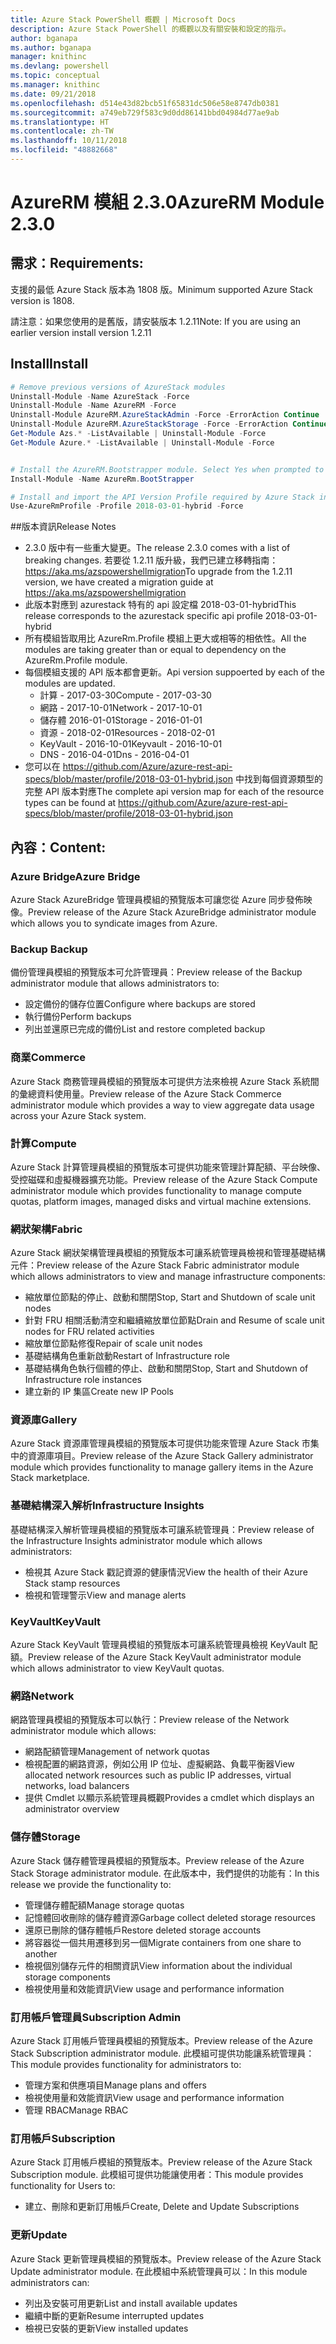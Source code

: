 ```yaml
---
title: Azure Stack PowerShell 概觀 | Microsoft Docs
description: Azure Stack PowerShell 的概觀以及有關安裝和設定的指示。
author: bganapa
ms.author: bganapa
manager: knithinc
ms.devlang: powershell
ms.topic: conceptual
ms.manager: knithinc
ms.date: 09/21/2018
ms.openlocfilehash: d514e43d82bcb51f65831dc506e58e8747db0381
ms.sourcegitcommit: a749eb729f583c9d0dd86141bbd04984d77ae9ab
ms.translationtype: HT
ms.contentlocale: zh-TW
ms.lasthandoff: 10/11/2018
ms.locfileid: "48882668"
---
```

# <a name="azurerm-module-230"></a><span data-ttu-id="73070-103">AzureRM 模組 2.3.0</span><span class="sxs-lookup"><span data-stu-id="73070-103">AzureRM Module 2.3.0</span></span>

## <a name="requirements"></a><span data-ttu-id="73070-104">需求：</span><span class="sxs-lookup"><span data-stu-id="73070-104">Requirements:</span></span>
<span data-ttu-id="73070-105">支援的最低 Azure Stack 版本為 1808 版。</span><span class="sxs-lookup"><span data-stu-id="73070-105">Minimum supported Azure Stack version is 1808.</span></span>

<span data-ttu-id="73070-106">請注意：如果您使用的是舊版，請安裝版本 1.2.11</span><span class="sxs-lookup"><span data-stu-id="73070-106">Note: If you are using an earlier version install version 1.2.11</span></span>


## <a name="install"></a><span data-ttu-id="73070-107">Install</span><span class="sxs-lookup"><span data-stu-id="73070-107">Install</span></span>
```powershell
# Remove previous versions of AzureStack modules
Uninstall-Module -Name AzureStack -Force 
Uninstall-Module -Name AzureRM -Force 
Uninstall-Module AzureRM.AzureStackAdmin -Force -ErrorAction Continue
Uninstall-Module AzureRM.AzureStackStorage -Force -ErrorAction Continue
Get-Module Azs.* -ListAvailable | Uninstall-Module -Force
Get-Module Azure.* -ListAvailable | Uninstall-Module -Force


# Install the AzureRM.Bootstrapper module. Select Yes when prompted to install NuGet
Install-Module -Name AzureRm.BootStrapper

# Install and import the API Version Profile required by Azure Stack into the current PowerShell session.
Use-AzureRmProfile -Profile 2018-03-01-hybrid -Force

```

##<a name="release-notes"></a><span data-ttu-id="73070-108">版本資訊</span><span class="sxs-lookup"><span data-stu-id="73070-108">Release Notes</span></span>
* <span data-ttu-id="73070-109">2.3.0 版中有一些重大變更。</span><span class="sxs-lookup"><span data-stu-id="73070-109">The release 2.3.0 comes with a list of breaking changes.</span></span> <span data-ttu-id="73070-110">若要從 1.2.11 版升級，我們已建立移轉指南： https://aka.ms/azspowershellmigration</span><span class="sxs-lookup"><span data-stu-id="73070-110">To upgrade from the 1.2.11 version, we have created a migration guide at https://aka.ms/azspowershellmigration</span></span>
* <span data-ttu-id="73070-111">此版本對應到 azurestack 特有的 api 設定檔 2018-03-01-hybrid</span><span class="sxs-lookup"><span data-stu-id="73070-111">This release corresponds to the azurestack specific api profile 2018-03-01-hybrid</span></span>
* <span data-ttu-id="73070-112">所有模組皆取用比 AzureRm.Profile 模組上更大或相等的相依性。</span><span class="sxs-lookup"><span data-stu-id="73070-112">All the modules are taking greater than or equal to dependency on the AzureRm.Profile module.</span></span>
* <span data-ttu-id="73070-113">每個模組支援的 API 版本都會更新。</span><span class="sxs-lookup"><span data-stu-id="73070-113">Api version suppoerted by  each of the modules are updated.</span></span> 
    * <span data-ttu-id="73070-114">計算 - 2017-03-30</span><span class="sxs-lookup"><span data-stu-id="73070-114">Compute - 2017-03-30</span></span>
    * <span data-ttu-id="73070-115">網路 - 2017-10-01</span><span class="sxs-lookup"><span data-stu-id="73070-115">Network - 2017-10-01</span></span>
    * <span data-ttu-id="73070-116">儲存體 2016-01-01</span><span class="sxs-lookup"><span data-stu-id="73070-116">Storage - 2016-01-01</span></span>
    * <span data-ttu-id="73070-117">資源 - 2018-02-01</span><span class="sxs-lookup"><span data-stu-id="73070-117">Resources - 2018-02-01</span></span>
    * <span data-ttu-id="73070-118">KeyVault - 2016-10-01</span><span class="sxs-lookup"><span data-stu-id="73070-118">Keyvault - 2016-10-01</span></span>
    * <span data-ttu-id="73070-119">DNS - 2016-04-01</span><span class="sxs-lookup"><span data-stu-id="73070-119">Dns - 2016-04-01</span></span>
* <span data-ttu-id="73070-120">您可以在 https://github.com/Azure/azure-rest-api-specs/blob/master/profile/2018-03-01-hybrid.json 中找到每個資源類型的完整 API 版本對應</span><span class="sxs-lookup"><span data-stu-id="73070-120">The complete api version map for each of the resource types can be found at https://github.com/Azure/azure-rest-api-specs/blob/master/profile/2018-03-01-hybrid.json</span></span>

## <a name="content"></a><span data-ttu-id="73070-121">內容：</span><span class="sxs-lookup"><span data-stu-id="73070-121">Content:</span></span>
### <a name="azure-bridge"></a><span data-ttu-id="73070-122">Azure Bridge</span><span class="sxs-lookup"><span data-stu-id="73070-122">Azure Bridge</span></span>
<span data-ttu-id="73070-123">Azure Stack AzureBridge 管理員模組的預覽版本可讓您從 Azure 同步發佈映像。</span><span class="sxs-lookup"><span data-stu-id="73070-123">Preview release of the Azure Stack AzureBridge administrator module which allows you to syndicate images from Azure.</span></span>

### <a name="backup"></a><span data-ttu-id="73070-124">Backup </span><span class="sxs-lookup"><span data-stu-id="73070-124">Backup</span></span>
<span data-ttu-id="73070-125">備份管理員模組的預覽版本可允許管理員：</span><span class="sxs-lookup"><span data-stu-id="73070-125">Preview release of the Backup administrator module that allows administrators to:</span></span>
- <span data-ttu-id="73070-126">設定備份的儲存位置</span><span class="sxs-lookup"><span data-stu-id="73070-126">Configure where backups are stored</span></span>
- <span data-ttu-id="73070-127">執行備份</span><span class="sxs-lookup"><span data-stu-id="73070-127">Perform backups</span></span>
- <span data-ttu-id="73070-128">列出並還原已完成的備份</span><span class="sxs-lookup"><span data-stu-id="73070-128">List and restore completed backup</span></span>

### <a name="commerce"></a><span data-ttu-id="73070-129">商業</span><span class="sxs-lookup"><span data-stu-id="73070-129">Commerce</span></span>
<span data-ttu-id="73070-130">Azure Stack 商務管理員模組的預覽版本可提供方法來檢視 Azure Stack 系統間的彙總資料使用量。</span><span class="sxs-lookup"><span data-stu-id="73070-130">Preview release of the Azure Stack Commerce administrator module which provides a way to view aggregate data usage across your Azure Stack system.</span></span>

### <a name="compute"></a><span data-ttu-id="73070-131">計算</span><span class="sxs-lookup"><span data-stu-id="73070-131">Compute</span></span>
<span data-ttu-id="73070-132">Azure Stack 計算管理員模組的預覽版本可提供功能來管理計算配額、平台映像、受控磁碟和虛擬機器擴充功能。</span><span class="sxs-lookup"><span data-stu-id="73070-132">Preview release of the Azure Stack Compute administrator module which provides functionality to manage compute quotas, platform images, managed disks and virtual machine extensions.</span></span>

### <a name="fabric"></a><span data-ttu-id="73070-133">網狀架構</span><span class="sxs-lookup"><span data-stu-id="73070-133">Fabric</span></span>
<span data-ttu-id="73070-134">Azure Stack 網狀架構管理員模組的預覽版本可讓系統管理員檢視和管理基礎結構元件：</span><span class="sxs-lookup"><span data-stu-id="73070-134">Preview release of the Azure Stack Fabric administrator module which allows administrators to view and manage infrastructure components:</span></span>
- <span data-ttu-id="73070-135">縮放單位節點的停止、啟動和關閉</span><span class="sxs-lookup"><span data-stu-id="73070-135">Stop, Start and Shutdown of scale unit nodes</span></span>
- <span data-ttu-id="73070-136">針對 FRU 相關活動清空和繼續縮放單位節點</span><span class="sxs-lookup"><span data-stu-id="73070-136">Drain and Resume of scale unit nodes for FRU related activities</span></span>
- <span data-ttu-id="73070-137">縮放單位節點修復</span><span class="sxs-lookup"><span data-stu-id="73070-137">Repair of scale unit nodes</span></span>
- <span data-ttu-id="73070-138">基礎結構角色重新啟動</span><span class="sxs-lookup"><span data-stu-id="73070-138">Restart of Infrastructure role</span></span>
- <span data-ttu-id="73070-139">基礎結構角色執行個體的停止、啟動和關閉</span><span class="sxs-lookup"><span data-stu-id="73070-139">Stop, Start and Shutdown of Infrastructure role instances</span></span>
- <span data-ttu-id="73070-140">建立新的 IP 集區</span><span class="sxs-lookup"><span data-stu-id="73070-140">Create new IP Pools</span></span>


### <a name="gallery"></a><span data-ttu-id="73070-141">資源庫</span><span class="sxs-lookup"><span data-stu-id="73070-141">Gallery</span></span>
<span data-ttu-id="73070-142">Azure Stack 資源庫管理員模組的預覽版本可提供功能來管理 Azure Stack 市集中的資源庫項目。</span><span class="sxs-lookup"><span data-stu-id="73070-142">Preview release of the Azure Stack Gallery administrator module which provides functionality to manage gallery items in the Azure Stack marketplace.</span></span>

### <a name="infrastructure-insights"></a><span data-ttu-id="73070-143">基礎結構深入解析</span><span class="sxs-lookup"><span data-stu-id="73070-143">Infrastructure Insights</span></span>
<span data-ttu-id="73070-144">基礎結構深入解析管理員模組的預覽版本可讓系統管理員：</span><span class="sxs-lookup"><span data-stu-id="73070-144">Preview release of the Infrastructure Insights administrator module which allows administrators:</span></span>
- <span data-ttu-id="73070-145">檢視其 Azure Stack 戳記資源的健康情況</span><span class="sxs-lookup"><span data-stu-id="73070-145">View the health of their Azure Stack stamp resources</span></span>
- <span data-ttu-id="73070-146">檢視和管理警示</span><span class="sxs-lookup"><span data-stu-id="73070-146">View and manage alerts</span></span>

### <a name="keyvault"></a><span data-ttu-id="73070-147">KeyVault</span><span class="sxs-lookup"><span data-stu-id="73070-147">KeyVault</span></span>
<span data-ttu-id="73070-148">Azure Stack KeyVault 管理員模組的預覽版本可讓系統管理員檢視 KeyVault 配額。</span><span class="sxs-lookup"><span data-stu-id="73070-148">Preview release of the Azure Stack KeyVault administrator module which allows administrator to view KeyVault quotas.</span></span>

### <a name="network"></a><span data-ttu-id="73070-149">網路</span><span class="sxs-lookup"><span data-stu-id="73070-149">Network</span></span>
<span data-ttu-id="73070-150">網路管理員模組的預覽版本可以執行：</span><span class="sxs-lookup"><span data-stu-id="73070-150">Preview release of the Network administrator module which allows:</span></span>
- <span data-ttu-id="73070-151">網路配額管理</span><span class="sxs-lookup"><span data-stu-id="73070-151">Management of network quotas</span></span>
- <span data-ttu-id="73070-152">檢視配置的網路資源，例如公用 IP 位址、虛擬網路、負載平衡器</span><span class="sxs-lookup"><span data-stu-id="73070-152">View allocated network resources such as public IP addresses, virtual networks, load balancers</span></span>
- <span data-ttu-id="73070-153">提供 Cmdlet 以顯示系統管理員概觀</span><span class="sxs-lookup"><span data-stu-id="73070-153">Provides a cmdlet which displays an administrator overview</span></span>

### <a name="storage"></a><span data-ttu-id="73070-154">儲存體</span><span class="sxs-lookup"><span data-stu-id="73070-154">Storage</span></span>
<span data-ttu-id="73070-155">Azure Stack 儲存體管理員模組的預覽版本。</span><span class="sxs-lookup"><span data-stu-id="73070-155">Preview release of the Azure Stack Storage administrator module.</span></span>  <span data-ttu-id="73070-156">在此版本中，我們提供的功能有：</span><span class="sxs-lookup"><span data-stu-id="73070-156">In this release we provide the functionality to:</span></span>
- <span data-ttu-id="73070-157">管理儲存體配額</span><span class="sxs-lookup"><span data-stu-id="73070-157">Manage storage quotas</span></span>
- <span data-ttu-id="73070-158">記憶體回收刪除的儲存體資源</span><span class="sxs-lookup"><span data-stu-id="73070-158">Garbage collect deleted storage resources</span></span>
- <span data-ttu-id="73070-159">還原已刪除的儲存體帳戶</span><span class="sxs-lookup"><span data-stu-id="73070-159">Restore deleted storage accounts</span></span>
- <span data-ttu-id="73070-160">將容器從一個共用遷移到另一個</span><span class="sxs-lookup"><span data-stu-id="73070-160">Migrate containers from one share to another</span></span>
- <span data-ttu-id="73070-161">檢視個別儲存元件的相關資訊</span><span class="sxs-lookup"><span data-stu-id="73070-161">View information about the individual storage components</span></span>
- <span data-ttu-id="73070-162">檢視使用量和效能資訊</span><span class="sxs-lookup"><span data-stu-id="73070-162">View usage and performance information</span></span>

### <a name="subscription-admin"></a><span data-ttu-id="73070-163">訂用帳戶管理員</span><span class="sxs-lookup"><span data-stu-id="73070-163">Subscription Admin</span></span>
<span data-ttu-id="73070-164">Azure Stack 訂用帳戶管理員模組的預覽版本。</span><span class="sxs-lookup"><span data-stu-id="73070-164">Preview release of the Azure Stack Subscription administrator module.</span></span>  <span data-ttu-id="73070-165">此模組可提供功能讓系統管理員：</span><span class="sxs-lookup"><span data-stu-id="73070-165">This module provides functionality for administrators to:</span></span>
- <span data-ttu-id="73070-166">管理方案和供應項目</span><span class="sxs-lookup"><span data-stu-id="73070-166">Manage plans and offers</span></span>
- <span data-ttu-id="73070-167">檢視使用量和效能資訊</span><span class="sxs-lookup"><span data-stu-id="73070-167">View usage and performance information</span></span>
- <span data-ttu-id="73070-168">管理 RBAC</span><span class="sxs-lookup"><span data-stu-id="73070-168">Manage RBAC</span></span>

### <a name="subscription"></a><span data-ttu-id="73070-169">訂用帳戶</span><span class="sxs-lookup"><span data-stu-id="73070-169">Subscription</span></span>
<span data-ttu-id="73070-170">Azure Stack 訂用帳戶模組的預覽版本。</span><span class="sxs-lookup"><span data-stu-id="73070-170">Preview release of the Azure Stack Subscription module.</span></span>  <span data-ttu-id="73070-171">此模組可提供功能讓使用者：</span><span class="sxs-lookup"><span data-stu-id="73070-171">This module provides functionality for Users to:</span></span>
- <span data-ttu-id="73070-172">建立、刪除和更新訂用帳戶</span><span class="sxs-lookup"><span data-stu-id="73070-172">Create, Delete and Update Subscriptions</span></span>

### <a name="update"></a><span data-ttu-id="73070-173">更新</span><span class="sxs-lookup"><span data-stu-id="73070-173">Update</span></span>
<span data-ttu-id="73070-174">Azure Stack 更新管理員模組的預覽版本。</span><span class="sxs-lookup"><span data-stu-id="73070-174">Preview release of the Azure Stack Update administrator module.</span></span>  <span data-ttu-id="73070-175">在此模組中系統管理員可以：</span><span class="sxs-lookup"><span data-stu-id="73070-175">In this module administrators can:</span></span>
- <span data-ttu-id="73070-176">列出及安裝可用更新</span><span class="sxs-lookup"><span data-stu-id="73070-176">List and install available updates</span></span>
- <span data-ttu-id="73070-177">繼續中斷的更新</span><span class="sxs-lookup"><span data-stu-id="73070-177">Resume interrupted updates</span></span>
- <span data-ttu-id="73070-178">檢視已安裝的更新</span><span class="sxs-lookup"><span data-stu-id="73070-178">View installed updates</span></span>
